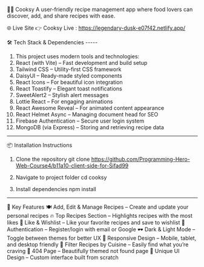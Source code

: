 🧑‍🍳 Cooksy
A user-friendly recipe management app where food lovers can discover, add, and share recipes with ease.

🌐 Live Site
👉 Cooksy Live : https://legendary-dusk-e07f42.netlify.app/

🛠️ Tech Stack & Dependencies -----
1. This project uses modern tools and technologies:
2. React (with Vite) – Fast development and build setup
3. Tailwind CSS – Utility-first CSS framework
4. DaisyUI – Ready-made styled components
5. React Icons – For beautiful icon integration
6. React Toastify – Elegant toast notifications
7. SweetAlert2 – Stylish alert messages
8. Lottie React – For engaging animations
9. React Awesome Reveal – For animated content appearance
10. React Helmet Async – Managing document head for SEO
11. Firebase Authentication – Secure user login system
14. MongoDB (via Express) – Storing and retrieving recipe data

-----

📦 Installation Instructions
1. Clone the repository
git clone https://github.com/Programming-Hero-Web-Course4/b11a10-client-side-for-Sifad99

2. Navigate to project folder
cd cooksy

3. Install dependencies
npm install

------

🌟 Key Features
🍽️ Add, Edit & Manage Recipes – Create and update your personal recipes
🔥 Top Recipes Section – Highlights recipes with the most likes
💖 Like & Wishlist – Like your favorite recipes and save to wishlist
🔐 Authentication – Register/login with email or Google
🕶️ Dark & Light Mode – Toggle between themes for better UX
🧭 Responsive Design – Mobile, tablet, and desktop friendly
🍔 Filter Recipes by Cuisine – Easily find what you’re craving
🚫 404 Page – Beautifully themed not found page
🎨 Unique UI Design – Custom interface built from scratch